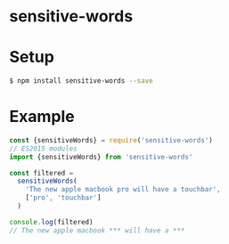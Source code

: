 # sensitive-words

# Setup

```bash
$ npm install sensitive-words --save
```

# Example

```js
const {sensitiveWords} = require('sensitive-words')
// ES2015 modules
import {sensitiveWords} from 'sensitive-words'

const filtered =
  sensitiveWords(
    'The new apple macbook pro will have a touchbar',
    ['pro', 'touchbar']
  )

console.log(filtered)
// The new apple macbook *** will have a ***
```
